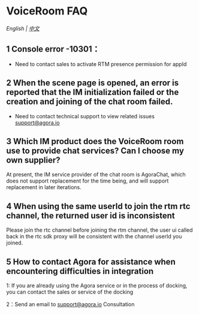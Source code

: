 # VoiceRoom FAQ

*English | [中文](VoiceRoomFAQ_zh.md)*

## 1 Console error -10301：

- Need to contact sales to activate RTM presence permission for appId


## 2 When the scene page is opened, an error is reported that the IM initialization failed or the creation and joining of the chat room failed.

- Need to contact technical support to view related issues [support@agora.io](mailto:support@agora.io)


## 3 Which IM product does the VoiceRoom room use to provide chat services? Can I choose my own supplier?

At present, the IM service provider of the chat room is AgoraChat, which does not support replacement for the time being, and will support replacement in later iterations.

## 4 When using the same userId to join the rtm rtc channel, the returned user id is inconsistent

Please join the rtc channel before joining the rtm channel, the user ui called back in the rtc sdk proxy will be consistent with the channel userId you joined.


## 5 How to contact Agora for assistance when encountering difficulties in integration

1: If you are already using the Agora service or in the process of docking, you can contact the sales or service of the docking

2：Send an email to [support@agora.io](mailto:support@agora.io) Consultation
